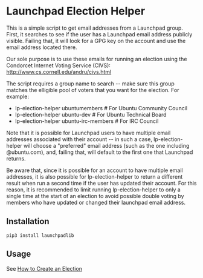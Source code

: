 # Launchpad Election Helper

This is a simple script to get email addresses from a Launchpad group.  First, it searches to see if the user has a Launchpad email address publicly visible.  Failing that, it will look for a GPG key on the account and use the email address located there.

Our sole purpose is to use these emails for running an election using the Condorcet Internet Voting Service (CIVS): http://www.cs.cornell.edu/andru/civs.html

The script requires a group name to search -- make sure this group matches the elligible pool of voters that you want for the election.  For example:

* lp-election-helper ubuntumembers       # For Ubuntu Community Council
* lp-election-helper ubuntu-dev          # For Ubuntu Technical Board
* lp-election-helper ubuntu-irc-members  # For IRC Council

Note that it is possible for Launchpad users to have multiple email addresses associated with their account -- in such a case, lp-election-helper will choose a "preferred" email address (such as the one including @ubuntu.com), and, failing that, will default to the first one that Launchpad returns.

Be aware that, since it is possible for an account to have multiple email addresses, it is also possible for lp-election-helper to return a different result when run a second time if the user has updated their account.  For this reason, it is recommended to limit running lp-election-helper to only a single time at the start of an election to avoid possible double voting by members who have updated or changed their launchpad email address.

## Installation

```shell
pip3 install launchpadlib
```

## Usage

See [How to Create an Election](https://discourse.ubuntu.com/t/how-to-create-an-election/1387)
